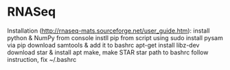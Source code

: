 # RNASeq
Installation (http://rnaseq-mats.sourceforge.net/user_guide.htm):
install python & NumPy from console
instll pip from script using sudo 
install pysam via pip
download samtools & add it to bashrc
apt-get install libz-dev
download star & install apt make, make STAR
star path to bashrc
follow instruction, fix ~/.bashrc
